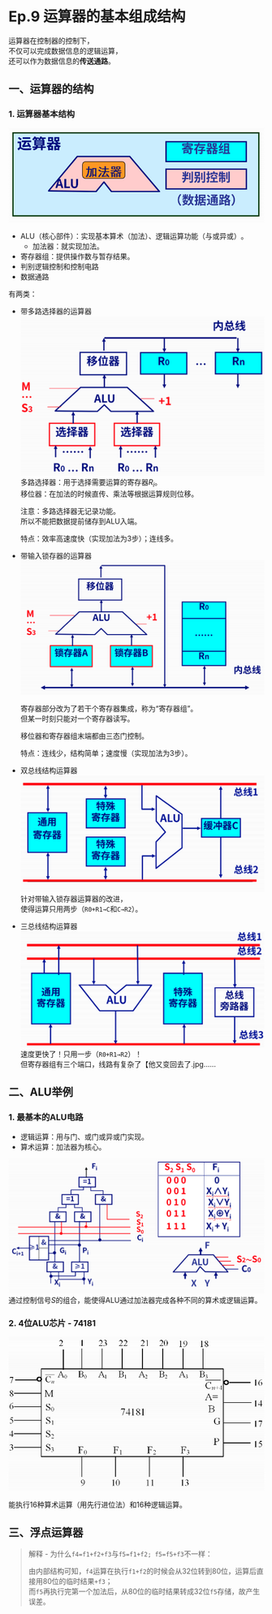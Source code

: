 # Ep.9 运算器的基本组成结构

运算器在控制器的控制下，  
不仅可以完成数据信息的逻辑运算，  
还可以作为数据信息的**传送通路**。

## 一、运算器的结构

### 1. 运算器基本结构

![运算器基本结构](images/4.9.Machine_Arithmetic-9--03-31_08-32-45.png)

* ALU（核心部件）：实现基本算术（加法）、逻辑运算功能（与或异或）​。
  * 加法器：就实现加法。
* 寄存器组：提供操作数与暂存结果​。
* 判别逻辑控制和控制电路
* 数据通路

有两类：

* 带多路选择器的运算器  
  ![图 1](images/4.9.Machine_Arithmetic-9--03-31_08-13-33.png)  
  多路选择器：用于选择需要运算的寄存器$R_i$。  
  移位器：在加法的时候直传、乘法等根据运算规则位移。

  注意：多路选择器无记录功能。  
  所以不能把数据提前储存到ALU入端。

  特点：效率高速度快（实现加法为3步）；连线多。
* 带输入锁存器的运算器  
  ![图 2](images/4.9.Machine_Arithmetic-9--03-31_08-17-20.png)  

  寄存器部分改为了若干个寄存器集成，称为“寄存器组”。  
  但某一时刻只能对一个寄存器读写。

  移位器和寄存器组末端都由三态门控制。

  特点：连线少，结构简单；速度慢（实现加法为3步）。
* 双总线结构运算器  
  ![图 3](images/4.9.Machine_Arithmetic-9--03-31_08-25-19.png)  
  针对带输入锁存器运算器的改进，  
  使得运算只用两步（`R0+R1→C​`和`C→R2​`）。
* 三总线结构运算器  
  ![图 5](images/4.9.Machine_Arithmetic-9--03-31_08-27-47.png)  
  速度更快了！只用一步（`R0+R1→R2`）！  
  但寄存器组有三个端口，线路有复杂了【他又变回去了.jpg……

## 二、ALU举例

### 1. 最基本的ALU电路

* 逻辑运算：用与门、或门或异或门实现。
* 算术运算：加法器为核心。

![ALU电路](images/4.9.Machine_Arithmetic-9--03-31_08-36-16.png)  
通过控制信号$S$的组合，能使得ALU通过加法器完成各种不同的算术或逻辑运算。

### 2. 4位ALU芯片 - 74181

![74181](images/4.9.Machine_Arithmetic-9--03-31_08-40-55.png)

能执行16种算术运算（用先行进位法）和16种逻辑运算。

## 三、浮点运算器

> 解释 - 为什么`f4=f1+f2+f3`与`f5=f1+f2; f5=f5+f3`不一样：
>
> 由内部结构可知，`f4`运算在执行`f1+f2`的时候会从32位转到80位，运算后直接用80位的临时结果`+f3`；  
> 而`f5`再执行完第一个加法后，从80位的临时结果转成32位`f5`存储，故产生误差。